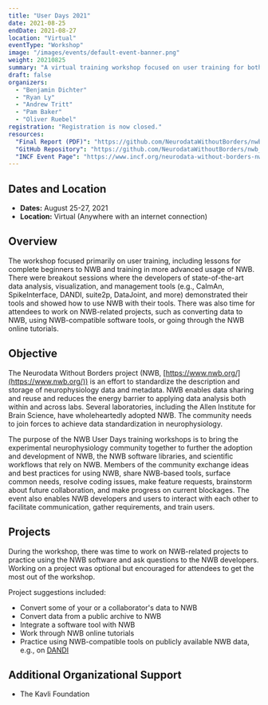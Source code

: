 ```yaml
---
title: "User Days 2021"
date: 2021-08-25
endDate: 2021-08-27
location: "Virtual"
eventType: "Workshop"
image: "/images/events/default-event-banner.png"
weight: 20210825
summary: "A virtual training workshop focused on user training for both beginners and advanced users of NWB, with breakout sessions featuring state-of-the-art data analysis, visualization, and management tools."
draft: false
organizers:
  - "Benjamin Dichter"
  - "Ryan Ly"
  - "Andrew Tritt"
  - "Pam Baker"
  - "Oliver Ruebel"
registration: "Registration is now closed."
resources:
  "Final Report (PDF)": "https://github.com/NeurodataWithoutBorders/nwb_hackathons/raw/master/HCK11_2021_Remote/report/Report___11th_NWB_User_Days_at_INCF.pdf"
  "GitHub Repository": "https://github.com/NeurodataWithoutBorders/nwb_hackathons/tree/master/HCK11_2021_Remote"
  "INCF Event Page": "https://www.incf.org/neurodata-without-borders-nwb-user-training-workshop"
---
```


## Dates and Location

- **Dates:** August 25-27, 2021
- **Location:** Virtual (Anywhere with an internet connection)

## Overview

The workshop focused primarily on user training, including lessons for complete beginners to NWB and training in more advanced usage of NWB. There were breakout sessions where the developers of state-of-the-art data analysis, visualization, and management tools (e.g., CaImAn, SpikeInterface, DANDI, suite2p, DataJoint, and more) demonstrated their tools and showed how to use NWB with their tools. There was also time for attendees to work on NWB-related projects, such as converting data to NWB, using NWB-compatible software tools, or going through the NWB online tutorials.

## Objective

The Neurodata Without Borders project (NWB, [https://www.nwb.org/](https://www.nwb.org/)) is an effort to standardize the description and storage of neurophysiology data and metadata. NWB enables data sharing and reuse and reduces the energy barrier to applying data analysis both within and across labs. Several laboratories, including the Allen Institute for Brain Science, have wholeheartedly adopted NWB. The community needs to join forces to achieve data standardization in neurophysiology.

The purpose of the NWB User Days training workshops is to bring the experimental neurophysiology community together to further the adoption and development of NWB, the NWB software libraries, and scientific workflows that rely on NWB. Members of the community exchange ideas and best practices for using NWB, share NWB-based tools, surface common needs, resolve coding issues, make feature requests, brainstorm about future collaboration, and make progress on current blockages. The event also enables NWB developers and users to interact with each other to facilitate communication, gather requirements, and train users.

## Projects

During the workshop, there was time to work on NWB-related projects to practice using the NWB software and ask questions to the NWB developers. Working on a project was optional but encouraged for attendees to get the most out of the workshop.

Project suggestions included:
- Convert some of your or a collaborator's data to NWB
- Convert data from a public archive to NWB
- Integrate a software tool with NWB
- Work through NWB online tutorials
- Practice using NWB-compatible tools on publicly available NWB data, e.g., on [DANDI](https://dandiarchive.org/)

## Additional Organizational Support

- The Kavli Foundation
